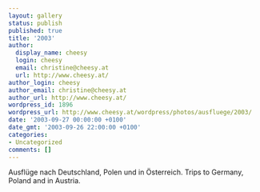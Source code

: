 ```yaml
---
layout: gallery
status: publish
published: true
title: '2003'
author:
  display_name: cheesy
  login: cheesy
  email: christine@cheesy.at
  url: http://www.cheesy.at/
author_login: cheesy
author_email: christine@cheesy.at
author_url: http://www.cheesy.at/
wordpress_id: 1896
wordpress_url: http://www.cheesy.at/wordpress/photos/ausfluege/2003/
date: '2003-09-27 00:00:00 +0100'
date_gmt: '2003-09-26 22:00:00 +0100'
categories:
- Uncategorized
comments: []
---
```

<!--:de-->Ausflüge nach Deutschland, Polen und in Österreich.
<!--:--><!--:en-->Trips to Germany, Poland and in Austria.
<!--:-->
